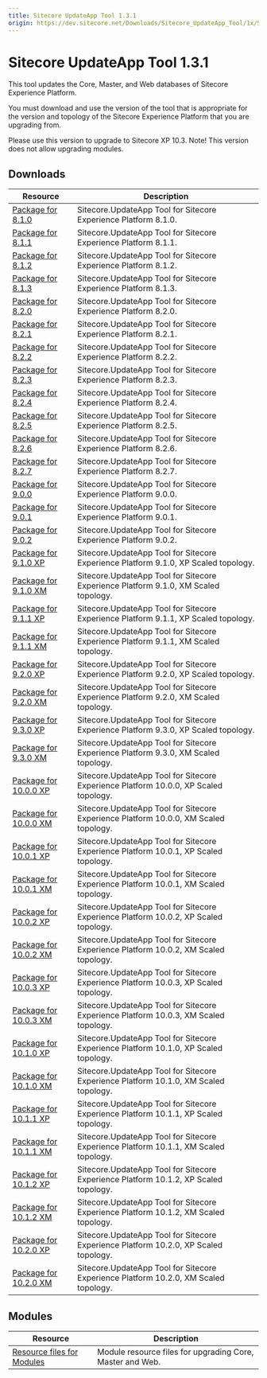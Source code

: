 ```yaml
---
title: Sitecore UpdateApp Tool 1.3.1
origin: https://dev.sitecore.net/Downloads/Sitecore_UpdateApp_Tool/1x/Sitecore_UpdateApp_Tool_131.aspx
---
```


# Sitecore UpdateApp Tool 1.3.1

This tool updates the Core, Master, and Web databases of Sitecore Experience Platform.

You must download and use the version of the tool that is appropriate for the version and topology of the Sitecore Experience Platform that you are upgrading from.

  <Alert variant='warning' mb={4}>
    <AlertIcon />
    Please use this version to upgrade to Sitecore XP 10.3. Note! This version does not allow upgrading modules.
  </Alert>
  

## Downloads

 | Resource | Description |
 | --- | --- |
 | [Package for 8.1.0](https://sitecoredev.azureedge.net/~/media/23B8A13A762C423CB5752A2239801D43.ashx?date=20221005T104523) | Sitecore.UpdateApp Tool for Sitecore Experience Platform 8.1.0. |
 | [Package for 8.1.1](https://sitecoredev.azureedge.net/~/media/AC8B8FC3A3834342A5E610BEFF5F5A29.ashx?date=20221005T104524) | Sitecore.UpdateApp Tool for Sitecore Experience Platform 8.1.1. |
 | [Package for 8.1.2](https://sitecoredev.azureedge.net/~/media/E9559C06CAFA4495BC4E1D5D0171405D.ashx?date=20221005T104524) | Sitecore.UpdateApp Tool for Sitecore Experience Platform 8.1.2. |
 | [Package for 8.1.3](https://sitecoredev.azureedge.net/~/media/1FC9AE155020440D977E4FFC53B68AEA.ashx?date=20221005T104525) | Sitecore.UpdateApp Tool for Sitecore Experience Platform 8.1.3. |
 | [Package for 8.2.0](https://sitecoredev.azureedge.net/~/media/3F802B7D8778419CAB480919F3217BAC.ashx?date=20221005T104525) | Sitecore.UpdateApp Tool for Sitecore Experience Platform 8.2.0. |
 | [Package for 8.2.1](https://sitecoredev.azureedge.net/~/media/55614B4F9A794981BB74400A55AEE202.ashx?date=20221005T104526) | Sitecore.UpdateApp Tool for Sitecore Experience Platform 8.2.1. |
 | [Package for 8.2.2](https://sitecoredev.azureedge.net/~/media/0885F0E3B3B449C6BA7302BAA230D517.ashx?date=20221005T104526) | Sitecore.UpdateApp Tool for Sitecore Experience Platform 8.2.2. |
 | [Package for 8.2.3](https://sitecoredev.azureedge.net/~/media/236FC333FE1E4E6D8C056159DE94035B.ashx?date=20221005T104527) | Sitecore.UpdateApp Tool for Sitecore Experience Platform 8.2.3. |
 | [Package for 8.2.4](https://sitecoredev.azureedge.net/~/media/A88C1E4DF3324CD382B2BAC68EED5869.ashx?date=20221005T104527) | Sitecore.UpdateApp Tool for Sitecore Experience Platform 8.2.4. |
 | [Package for 8.2.5](https://sitecoredev.azureedge.net/~/media/9E6F233640D64274BBAEAFCB49E37C40.ashx?date=20221005T110129) | Sitecore.UpdateApp Tool for Sitecore Experience Platform 8.2.5. |
 | [Package for 8.2.6](https://sitecoredev.azureedge.net/~/media/9617A995A2304E0BB6F39F9C38442272.ashx?date=20221005T110844) | Sitecore.UpdateApp Tool for Sitecore Experience Platform 8.2.6. |
 | [Package for 8.2.7](https://sitecoredev.azureedge.net/~/media/192F0806CEE84E6C8B51D550FC84709A.ashx?date=20221005T110845) | Sitecore.UpdateApp Tool for Sitecore Experience Platform 8.2.7. |
 | [Package for 9.0.0](https://sitecoredev.azureedge.net/~/media/6F9073EF4B3342F3B9AC5402B6387C5B.ashx?date=20221005T110845) | Sitecore.UpdateApp Tool for Sitecore Experience Platform 9.0.0. |
 | [Package for 9.0.1](https://sitecoredev.azureedge.net/~/media/A45370B11D844BBEAA93D62764C1AEB5.ashx?date=20221005T110845) | Sitecore.UpdateApp Tool for Sitecore Experience Platform 9.0.1. |
 | [Package for 9.0.2](https://sitecoredev.azureedge.net/~/media/AF0507CE553C4FD59778D64EB0D281F5.ashx?date=20221005T110846) | Sitecore.UpdateApp Tool for Sitecore Experience Platform 9.0.2. |
 | [Package for 9.1.0 XP](https://sitecoredev.azureedge.net/~/media/0EF73C9DE1EE4CEE916BDC5DE50E1108.ashx?date=20221005T113741) | Sitecore.UpdateApp Tool for Sitecore Experience Platform 9.1.0, XP Scaled topology. |
 | [Package for 9.1.0 XM](https://sitecoredev.azureedge.net/~/media/D2548A042D984503A3A210CCB73EFC21.ashx?date=20221005T113741) | Sitecore.UpdateApp Tool for Sitecore Experience Platform 9.1.0, XM Scaled topology. |
 | [Package for 9.1.1 XP](https://sitecoredev.azureedge.net/~/media/A5B3A1EB60AD4D9383B36A7B30F498E1.ashx?date=20221005T113742) | Sitecore.UpdateApp Tool for Sitecore Experience Platform 9.1.1, XP Scaled topology. |
 | [Package for 9.1.1 XM](https://sitecoredev.azureedge.net/~/media/E8F2A70F7A0E4434B3514531860A9048.ashx?date=20221005T113742) | Sitecore.UpdateApp Tool for Sitecore Experience Platform 9.1.1, XM Scaled topology. |
 | [Package for 9.2.0 XP](https://sitecoredev.azureedge.net/~/media/8EF639FB46AD4D6FB0A6DE399651F9B3.ashx?date=20221005T113743) | Sitecore.UpdateApp Tool for Sitecore Experience Platform 9.2.0, XP Scaled topology. |
 | [Package for 9.2.0 XM](https://sitecoredev.azureedge.net/~/media/BDEA81313FAA42FF812B9F465F2B849D.ashx?date=20221005T113742) | Sitecore.UpdateApp Tool for Sitecore Experience Platform 9.2.0, XM Scaled topology. |
 | [Package for 9.3.0 XP](https://sitecoredev.azureedge.net/~/media/67A0C303F96A4666B03705072B34A964.ashx?date=20221005T113743) | Sitecore.UpdateApp Tool for Sitecore Experience Platform 9.3.0, XP Scaled topology. |
 | [Package for 9.3.0 XM](https://sitecoredev.azureedge.net/~/media/F2B1D0B2DF03408C9BFF9663DB1DC126.ashx?date=20221005T113743) | Sitecore.UpdateApp Tool for Sitecore Experience Platform 9.3.0, XM Scaled topology. |
 | [Package for 10.0.0 XP](https://sitecoredev.azureedge.net/~/media/3B64857FE24442B89706F84DD9B6DEDD.ashx?date=20221005T113744) | Sitecore.UpdateApp Tool for Sitecore Experience Platform 10.0.0, XP Scaled topology. |
 | [Package for 10.0.0 XM](https://sitecoredev.azureedge.net/~/media/F8D4E6DBB4B849DFBFEF7FB1081BC268.ashx?date=20221005T113744) | Sitecore.UpdateApp Tool for Sitecore Experience Platform 10.0.0, XM Scaled topology. |
 | [Package for 10.0.1 XP](https://sitecoredev.azureedge.net/~/media/44A0D41383A346A8B0A3EE387F39E68F.ashx?date=20221005T113745) | Sitecore.UpdateApp Tool for Sitecore Experience Platform 10.0.1, XP Scaled topology. |
 | [Package for 10.0.1 XM](https://sitecoredev.azureedge.net/~/media/C4435F64B3C440E6BFA37339E0CD0437.ashx?date=20221005T113745) | Sitecore.UpdateApp Tool for Sitecore Experience Platform 10.0.1, XM Scaled topology. |
 | [Package for 10.0.2 XP](https://sitecoredev.azureedge.net/~/media/6EFFCA73C4334803883740A352234ED1.ashx?date=20221005T113745) | Sitecore.UpdateApp Tool for Sitecore Experience Platform 10.0.2, XP Scaled topology. |
 | [Package for 10.0.2 XM](https://sitecoredev.azureedge.net/~/media/63474B7105874C938A896EBBDE1AE01D.ashx?date=20221005T113745) | Sitecore.UpdateApp Tool for Sitecore Experience Platform 10.0.2, XM Scaled topology. |
 | [Package for 10.0.3 XP](https://sitecoredev.azureedge.net/~/media/E912C3FA59824549A4DA2C83F58DA35B.ashx?date=20221005T210812) | Sitecore.UpdateApp Tool for Sitecore Experience Platform 10.0.3, XP Scaled topology. |
 | [Package for 10.0.3 XM](https://sitecoredev.azureedge.net/~/media/03B11DAB5734472E9E9FFCC9014B4358.ashx?date=20221005T210811) | Sitecore.UpdateApp Tool for Sitecore Experience Platform 10.0.3, XM Scaled topology. |
 | [Package for 10.1.0 XP](https://sitecoredev.azureedge.net/~/media/F21D3665E99541338507D55EF938020F.ashx?date=20221005T113748) | Sitecore.UpdateApp Tool for Sitecore Experience Platform 10.1.0, XP Scaled topology. |
 | [Package for 10.1.0 XM](https://sitecoredev.azureedge.net/~/media/B77EE75C6A6344208DB3D5BE41316939.ashx?date=20221005T113746) | Sitecore.UpdateApp Tool for Sitecore Experience Platform 10.1.0, XM Scaled topology. |
 | [Package for 10.1.1 XP](https://sitecoredev.azureedge.net/~/media/6B710CB5AAA9401B9021D019C7316A26.ashx?date=20221005T113747) | Sitecore.UpdateApp Tool for Sitecore Experience Platform 10.1.1, XP Scaled topology. |
 | [Package for 10.1.1 XM](https://sitecoredev.azureedge.net/~/media/DA283C7193D248F8A576BD32A233F9AF.ashx?date=20221005T113746) | Sitecore.UpdateApp Tool for Sitecore Experience Platform 10.1.1, XM Scaled topology. |
 | [Package for 10.1.2 XP](https://sitecoredev.azureedge.net/~/media/96064A9A9A3148F48DEE8104D566CC08.ashx?date=20221005T113747) | Sitecore.UpdateApp Tool for Sitecore Experience Platform 10.1.2, XP Scaled topology. |
 | [Package for 10.1.2 XM](https://sitecoredev.azureedge.net/~/media/65B2F4021E9F4FA39CE282963FB923CB.ashx?date=20221005T113747) | Sitecore.UpdateApp Tool for Sitecore Experience Platform 10.1.2, XM Scaled topology. |
 | [Package for 10.2.0 XP](https://sitecoredev.azureedge.net/~/media/E08CED061A774AB9ABAE547408811169.ashx?date=20221005T122009) | Sitecore.UpdateApp Tool for Sitecore Experience Platform 10.2.0, XP Scaled topology. |
 | [Package for 10.2.0 XM](https://sitecoredev.azureedge.net/~/media/ECE8C3EF938C443D98C06DB933604856.ashx?date=20221005T122008) | Sitecore.UpdateApp Tool for Sitecore Experience Platform 10.2.0, XM Scaled topology. |

## Modules

 | Resource | Description |
 | --- | --- |
 | [Resource files for Modules](/downloads/Resource%20files%20for%20Modules/1x/Resource%20files%20for%20Modules%20100) | Module resource files for upgrading Core, Master and Web. |